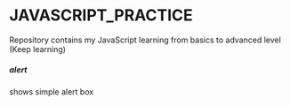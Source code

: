 # JAVASCRIPT_PRACTICE

Repository contains my JavaScript learning from basics to advanced level (Keep learning)

##### alert

shows simple alert box
